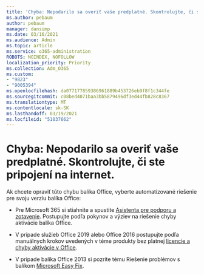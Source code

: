 ```yaml
---
title: 'Chyba: Nepodarilo sa overiť vaše predplatné. Skontrolujte, či ste pripojení na internet.'
ms.author: pebaum
author: pebaum
manager: dansimp
ms.date: 03/16/2021
ms.audience: Admin
ms.topic: article
ms.service: o365-administration
ROBOTS: NOINDEX, NOFOLLOW
localization_priority: Priority
ms.collection: Adm_O365
ms.custom:
- "9823"
- "9005394"
ms.openlocfilehash: da077177859386961889b453726eb9f8f1c344fe
ms.sourcegitcommit: c08bed4071baa3bb5879496df3ed44fb828c8367
ms.translationtype: MT
ms.contentlocale: sk-SK
ms.lasthandoff: 03/19/2021
ms.locfileid: "51037662"
---
```

# <a name="error-we-couldnt-verify-your-subscription-please-make-sure-that-youre-connected-to-the-internet"></a>Chyba: Nepodarilo sa overiť vaše predplatné. Skontrolujte, či ste pripojení na internet.

Ak chcete opraviť túto chybu balíka Office, vyberte automatizované riešenie pre svoju verziu balíka Office:

- Pre Microsoft 365 si stiahnite a spustite [Asistenta pre podporu a zotavenie](https://aka.ms/SaRA-OfficeActivation-Chat). Postupujte podľa pokynov a výziev na riešenie chyby aktivácie balíka Office.

- V prípade služieb Office 2019 alebo Office 2016 postupujte podľa manuálnych krokov uvedených v téme produkty bez platnej [licencie a chyby aktivácie v Office](https://support.microsoft.com/office/0d23d3c0-c19c-4b2f-9845-5344fedc4380#bkmk_fixyourself).

- V prípade balíka Office 2013 si pozrite tému Riešenie problémov s balíkom [Microsoft Easy Fix](https://support.microsoft.com/topic/microsoft-easy-fix-solutions-have-been-discontinued-b0f4b5f9-3b5a-bd9e-d75d-d45e2f12e16c).